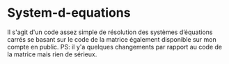 # System-d-equations
Il s'agit d'un code assez simple de résolution des systèmes d’équations carrés se basant sur le code de la matrice également disponible sur mon compte en public.
PS: il y'a quelques changements par rapport au code de la matrice mais rien de sérieux.
